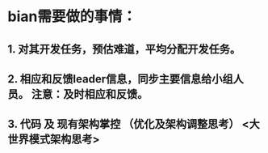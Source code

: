 # bian需要做的事情：

## 1. 对其开发任务，预估难道，平均分配开发任务。

## 2. 相应和反馈leader信息，同步主要信息给小组人员。 注意：及时相应和反馈。

## 3. 代码 及 现有架构掌控 （优化及架构调整思考） <大世界模式架构思考>



